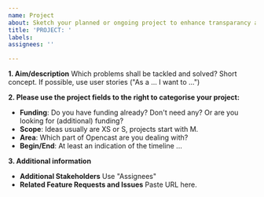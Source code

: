 ```yaml
---
name: Project
about: Sketch your planned or ongoing project to enhance transparancy and allow others to join where desired. 
title: 'PROJECT: '
labels: 
assignees: ''

---
```


<!-- 
Projects for roadmap purposes only. Please do not post bug reports, issues, questions or feature request. 
Your project will have "PROJECT:" in the title automatically to increase clarity. -->

**1. Aim/description**
Which problems shall be tackled and solved? Short concept. If possible, use user stories ("As a ... I want to ...")

**2. Please use the project fields to the right to categorise your project:**
- **Funding**: Do you have funding already? Don't need any? Or are you looking for (additional) funding?
- **Scope**: Ideas usually are XS or S, projects start with M.
- **Area**: Which part of Opencast are you dealing with?
- **Begin/End**: At least an indication of the timeline ...

**3. Additional information**
- **Additional Stakeholders** Use "Assignees"
- **Related Feature Requests and Issues** Paste URL here.

